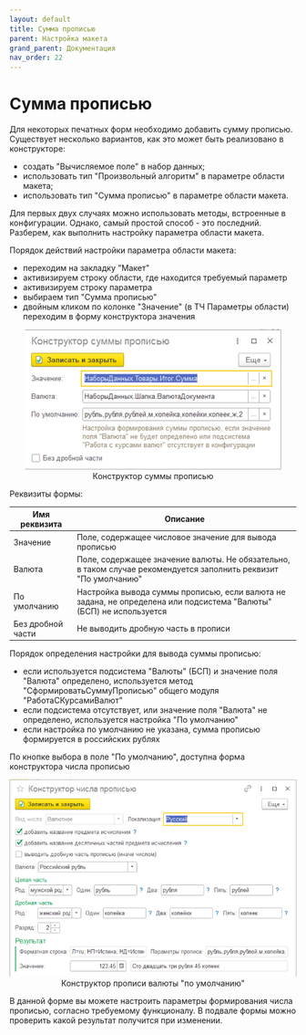 ```yaml
---
layout: default
title: Сумма прописью
parent: Настройка макета
grand_parent: Документация
nav_order: 22
--- 
```


# Сумма прописью

Для некоторых печатных форм необходимо добавить сумму прописью. Существует несколько вариантов, как это может быть реализовано в конструкторе:

* создать "Вычисляемое поле" в набор данных;
* использовать тип "Произвольный алгоритм" в параметре области макета;
* использовать тип "Сумма прописью" в параметре области макета.

Для первых двух случаях можно использовать методы, встроенные в конфигурации. Однако, самый простой способ - это последний. Разберем, как выполнить настройку параметра области макета.

Порядок действий настройки параметра области макета:
* переходим на закладку "Макет"
* активизируем строку области, где находится требуемый параметр
* активизируем строку параметра
* выбираем тип "Сумма прописью"
* двойным кликом по колонке "Значение" (в ТЧ Параметры области) переходим в форму конструктора значения

<p align="center">
    <a href="./../img/ch_02/64_p5_suminword.png"><img src="./../img/ch_02/64_p5_suminword.png" style="width:450px"></a>
    <br>Конструктор суммы прописью
</p>

Реквизиты формы:

| Имя реквизита | Описание |
|--|--|
| Значение          | Поле, содержащее числовое значение для вывода прописью |
| Валюта            | Поле, содержащее значение валюты. Не обязательно, в таком случае рекомендуется заполнить реквизит "По умолчанию" |
| По умолчанию      | Настройка вывода суммы прописью, если валюта не задана, не определена или подсистема "Валюты" (БСП) не используется |
| Без дробной части | Не выводить дробную часть в прописи |

Порядок определения настройки для вывода суммы прописью:
* если используется подсистема "Валюты" (БСП) и значение поля "Валюта" определено, используется метод "СформироватьСуммуПрописью" общего модуля "РаботаСКурсамиВалют"
* если подсистема отсутствует, или значение поля "Валюта" не определено, используется настройка "По умолчанию"
* если настройка по умолчанию не указана, сумма прописью формируется в российских рублях

По кнопке выбора в поле "По умолчанию", доступна форма конструктора числа прописью

<p align="center">
    <a href="./../img/ch_02/65_p5_suminword_wizard.png"><img src="./../img/ch_02/65_p5_suminword_wizard.png" style="width:600px"></a>
    <br>Конструктор прописи валюты "по умолчанию"
</p>

В данной форме вы можете настроить параметры формирования числа прописью, согласно требуемому функционалу. В подвале формы можно проверить какой результат получится при изменении.